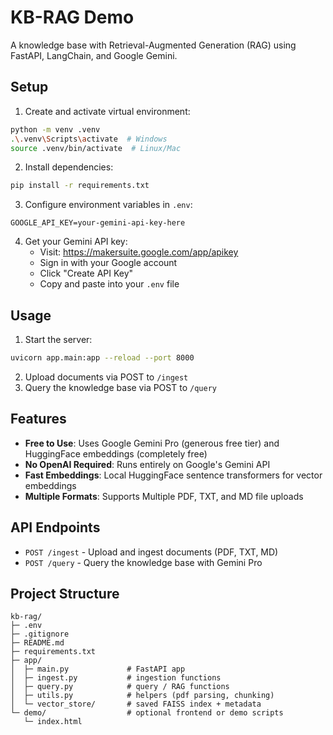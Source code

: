 # KB-RAG Demo

A knowledge base with Retrieval-Augmented Generation (RAG) using FastAPI, LangChain, and Google Gemini.

## Setup

1. Create and activate virtual environment:
```bash
python -m venv .venv
.\.venv\Scripts\activate  # Windows
source .venv/bin/activate  # Linux/Mac
```

2. Install dependencies:
```bash
pip install -r requirements.txt
```

3. Configure environment variables in `.env`:
```
GOOGLE_API_KEY=your-gemini-api-key-here
```

4. Get your Gemini API key:
   - Visit: https://makersuite.google.com/app/apikey
   - Sign in with your Google account
   - Click "Create API Key"
   - Copy and paste into your `.env` file

## Usage

1. Start the server:
```bash
uvicorn app.main:app --reload --port 8000
```

2. Upload documents via POST to `/ingest`
3. Query the knowledge base via POST to `/query`

## Features

- **Free to Use**: Uses Google Gemini Pro (generous free tier) and HuggingFace embeddings (completely free)
- **No OpenAI Required**: Runs entirely on Google's Gemini API
- **Fast Embeddings**: Local HuggingFace sentence transformers for vector embeddings
- **Multiple Formats**: Supports Multiple PDF, TXT, and MD file uploads

## API Endpoints

- `POST /ingest` - Upload and ingest documents (PDF, TXT, MD)
- `POST /query` - Query the knowledge base with Gemini Pro

## Project Structure

```
kb-rag/
├─ .env
├─ .gitignore
├─ README.md
├─ requirements.txt
├─ app/
│  ├─ main.py             # FastAPI app
│  ├─ ingest.py           # ingestion functions
│  ├─ query.py            # query / RAG functions
│  ├─ utils.py            # helpers (pdf parsing, chunking)
│  └─ vector_store/       # saved FAISS index + metadata
└─ demo/                  # optional frontend or demo scripts
   └─ index.html
```